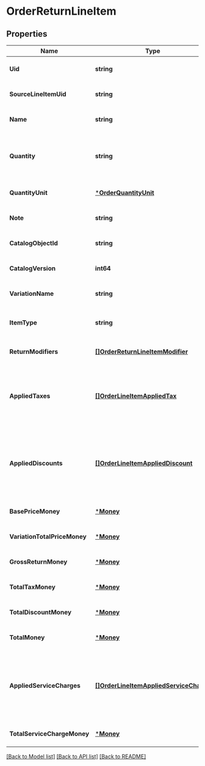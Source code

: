 # OrderReturnLineItem

## Properties
Name | Type | Description | Notes
------------ | ------------- | ------------- | -------------
**Uid** | **string** | A unique ID for this return line-item entry. | [optional] [default to null]
**SourceLineItemUid** | **string** | The &#x60;uid&#x60; of the line item in the original sale order. | [optional] [default to null]
**Name** | **string** | The name of the line item. | [optional] [default to null]
**Quantity** | **string** | The quantity returned, formatted as a decimal number. For example, &#x60;\&quot;3\&quot;&#x60;.  Line items with a &#x60;quantity_unit&#x60; can have non-integer quantities. For example, &#x60;\&quot;1.70000\&quot;&#x60;. | [default to null]
**QuantityUnit** | [***OrderQuantityUnit**](OrderQuantityUnit.md) |  | [optional] [default to null]
**Note** | **string** | The note of the return line item. | [optional] [default to null]
**CatalogObjectId** | **string** | The [CatalogItemVariation](https://developer.squareup.com/reference/square_2024-07-17/objects/CatalogItemVariation) ID applied to this return line item. | [optional] [default to null]
**CatalogVersion** | **int64** | The version of the catalog object that this line item references. | [optional] [default to null]
**VariationName** | **string** | The name of the variation applied to this return line item. | [optional] [default to null]
**ItemType** | **string** | The type of line item: an itemized return, a non-itemized return (custom amount), or the return of an unactivated gift card sale. | [optional] [default to null]
**ReturnModifiers** | [**[]OrderReturnLineItemModifier**](OrderReturnLineItemModifier.md) | The [CatalogModifier](https://developer.squareup.com/reference/square_2024-07-17/objects/CatalogModifier)s applied to this line item. | [optional] [default to null]
**AppliedTaxes** | [**[]OrderLineItemAppliedTax**](OrderLineItemAppliedTax.md) | The list of references to &#x60;OrderReturnTax&#x60; entities applied to the return line item. Each &#x60;OrderLineItemAppliedTax&#x60; has a &#x60;tax_uid&#x60; that references the &#x60;uid&#x60; of a top-level &#x60;OrderReturnTax&#x60; applied to the return line item. On reads, the applied amount is populated. | [optional] [default to null]
**AppliedDiscounts** | [**[]OrderLineItemAppliedDiscount**](OrderLineItemAppliedDiscount.md) | The list of references to &#x60;OrderReturnDiscount&#x60; entities applied to the return line item. Each &#x60;OrderLineItemAppliedDiscount&#x60; has a &#x60;discount_uid&#x60; that references the &#x60;uid&#x60; of a top-level &#x60;OrderReturnDiscount&#x60; applied to the return line item. On reads, the applied amount is populated. | [optional] [default to null]
**BasePriceMoney** | [***Money**](Money.md) |  | [optional] [default to null]
**VariationTotalPriceMoney** | [***Money**](Money.md) |  | [optional] [default to null]
**GrossReturnMoney** | [***Money**](Money.md) |  | [optional] [default to null]
**TotalTaxMoney** | [***Money**](Money.md) |  | [optional] [default to null]
**TotalDiscountMoney** | [***Money**](Money.md) |  | [optional] [default to null]
**TotalMoney** | [***Money**](Money.md) |  | [optional] [default to null]
**AppliedServiceCharges** | [**[]OrderLineItemAppliedServiceCharge**](OrderLineItemAppliedServiceCharge.md) | The list of references to &#x60;OrderReturnServiceCharge&#x60; entities applied to the return line item. Each &#x60;OrderLineItemAppliedServiceCharge&#x60; has a &#x60;service_charge_uid&#x60; that references the &#x60;uid&#x60; of a top-level &#x60;OrderReturnServiceCharge&#x60; applied to the return line item. On reads, the applied amount is populated. | [optional] [default to null]
**TotalServiceChargeMoney** | [***Money**](Money.md) |  | [optional] [default to null]

[[Back to Model list]](../README.md#documentation-for-models) [[Back to API list]](../README.md#documentation-for-api-endpoints) [[Back to README]](../README.md)

